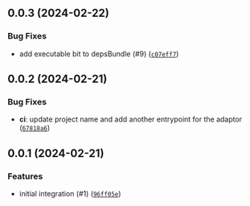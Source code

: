 ## 0.0.3 (2024-02-22)



### Bug Fixes
* add executable bit to depsBundle (#9) ([`c07eff7`](https://github.com/casillas2/deadline-cloud-for-unreal-engine/commit/c07eff7ade5f8e73cfdc2a43d85e7bf9f0df5258))

## 0.0.2 (2024-02-21)



### Bug Fixes
* **ci**: update project name and add another entrypoint for the adaptor ([`67818a6`](https://github.com/casillas2/deadline-cloud-for-unreal-engine/commit/67818a6a93344ac9d82389a6f9dfe1d36eb86a6e))

## 0.0.1 (2024-02-21)


### Features
* initial integration (#1) ([`96ff05e`](https://github.com/casillas2/deadline-cloud-for-unreal-engine/commit/96ff05e787fabfc375c7e379e9b87cd574774869))



